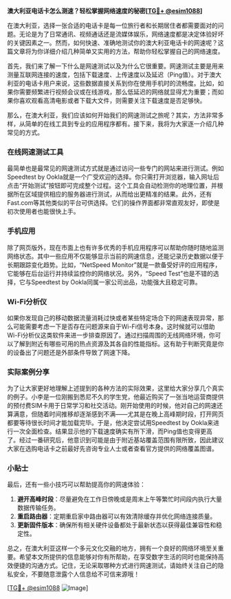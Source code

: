 **澳大利亚电话卡怎么测速？轻松掌握网络速度的秘密[[TG💪+ @esim1088](https://t.me/s/esim1088)]**

在澳大利亚，选择一张合适的电话卡是每一位旅行者和长期居住者都需要面对的问题。无论是为了日常通讯、视频通话还是流媒体娱乐，网络速度都是决定体验好坏的关键因素之一。然而，如何快速、准确地测试你的澳大利亚电话卡的网速呢？这篇文章将为你详细介绍几种简单又实用的方法，帮助你轻松掌握自己的网络速度。

首先，我们来了解一下什么是网速测试以及为什么它很重要。网速测试主要是用来测量互联网连接的速度，包括下载速度、上传速度以及延迟（Ping值）。对于澳大利亚的电话卡用户来说，这些数据直接关系到你在使用手机时的流畅度。比如，如果你需要频繁进行视频会议或在线游戏，那么低延迟的网络就显得尤为重要；而如果你喜欢观看高清电影或者下载大文件，则需要关注下载速度是否足够快。

那么，在澳大利亚，我们应该如何开始我们的网速测试之旅呢？其实，方法非常多样，从简单的在线工具到专业的应用程序都有。接下来，我将为大家逐一介绍几种常见的方式。

### 在线网速测试工具

最简单也是最常见的网速测试方式就是通过访问一些专门的网站来进行测试。例如Speedtest by Ookla就是一个广受欢迎的选择。你只需打开浏览器，输入网址后点击“开始测试”按钮即可完成整个过程。这个工具会自动检测你的地理位置，并根据所在区域提供相应的服务器进行测试，从而给出更精准的结果。此外，还有Fast.com等其他类似的平台可供选择。它们的操作界面都非常直观友好，即使是初次使用者也能很快上手。

### 手机应用

除了网页版外，现在市面上也有许多优秀的手机应用程序可以帮助你随时随地监测网络状态。其中一些应用不仅能够显示当前的网速信息，还能记录历史数据以便于长期跟踪变化趋势。比如，“NetSpeed Monitor”就是一款备受好评的应用程序，它能够在后台运行并持续监控你的网络状况。另外，“Speed Test”也是不错的选择，它与Speedtest by Ookla同属一家公司出品，功能强大且稳定可靠。

### Wi-Fi分析仪

如果你发现自己的移动数据流量消耗过快或者某些特定场合下的网速表现异常，那么可能需要考虑一下是否存在问题源来自于Wi-Fi信号本身。这时候就可以借助Wi-Fi分析仪这类软件来进一步排查原因了。通过扫描周围的无线网络环境，你可以了解到附近有哪些可用的热点资源及其各自的性能指标。这有助于判断究竟是你的设备出了问题还是外部条件导致了网速下降。

### 实际案例分享

为了让大家更好地理解上述提到的各种方法的实际效果，这里给大家分享几个真实的例子。小李是一位刚搬到悉尼不久的学生党，他最近购买了一张当地运营商提供的预付费SIM卡用于日常学习和社交活动。刚开始使用的时候，他对自己的网速还算满意，但随着时间推移却逐渐感到不满——尤其是在晚上高峰期时段，打开网页都要等待很长时间才能加载完毕。于是，他决定尝试用Speedtest by Ookla来进行一次全面检查。结果显示他的下载速度确实有所下滑，而Ping值也变得更高了。经过一番研究后，他意识到可能是由于附近基站覆盖范围有限所致，因此建议大家在选购电话卡之前最好先咨询专业人士或者查看官方提供的网络覆盖图谱。

### 小贴士

最后，还有一些小技巧可以帮助提高你的网速体验：

1. **避开高峰时段**：尽量避免在工作日傍晚或是周末上午等繁忙时间段内执行大量数据传输任务。
2. **重启路由器**：定期重启家中路由器可以有效清除缓存并优化网络连接质量。
3. **更新固件版本**：确保所有相关硬件设备都处于最新状态以获得最佳兼容性和稳定性。

总之，在澳大利亚这样一个多元文化交融的地方，拥有一个良好的网络环境至关重要。希望本文所提供的信息能够对你有所帮助，在享受数字生活的同时也能保持高效便捷的沟通方式。记住，无论采取哪种方式进行网速测试，请始终关注自己的隐私安全，不要随意泄露个人信息给不可信来源哦！

[[TG💪+ @esim1088](https://t.me/s/esim1088) ![Image](https://i.postimg.cc/4NQfJmqS/Snipaste-2025-05-13-00-14-12.png)]